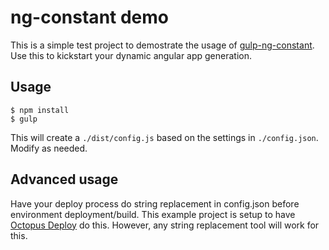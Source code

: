 # ng-constant demo
This is a simple test project to demostrate the usage of [gulp-ng-constant](https://github.com/guzart/gulp-ng-constant). Use this to kickstart your dynamic angular app generation.

## Usage

```
$ npm install
$ gulp
```
This will create a `./dist/config.js` based on the settings in `./config.json`.  Modify as needed.

## Advanced usage

Have your deploy process do string replacement in config.json before environment deployment/build. This example project is setup to have [Octopus Deploy](http://octopusdeploy.com) do this. However, any string replacement tool will work for this.
